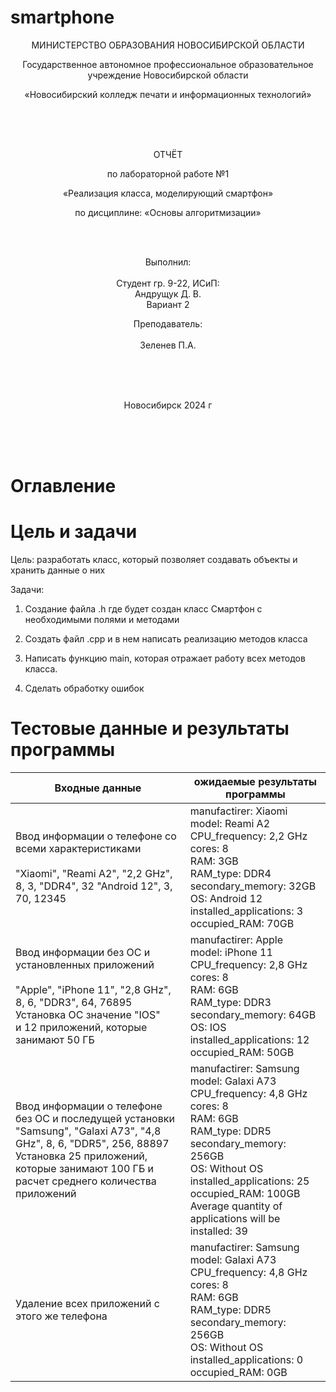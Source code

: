 # smartphone
<div align="center">

МИНИСТЕРСТВО ОБРАЗОВАНИЯ НОВОСИБИРСКОЙ ОБЛАСТИ

Государственное автономное профессиональное образовательное учреждение Новосибирской области

«Новосибирский колледж печати и информационных технологий»

<br> <br> <br>

ОТЧЁТ

по лабораторной работе №1

«Реализация класса, моделирующий смартфон»

по дисциплине: «Основы алгоритмизации»

<br> <br>

Выполнил: <br> <br>
Студент гр. 9-22, ИСиП: <br>
Андрущук Д. В.	<br>
Вариант 2

Преподаватель: <br> <br>
Зеленев П.А. <br>

</div>

<br> <br> <br>

<p align="center">Новосибирск 2024 г</p>

<br> <br> <br>

# Оглавление



# Цель и задачи

Цель: разработать класс, который позволяет создавать объекты и хранить данные о них

Задачи:

1. Создание файла .h где будет создан класс Смартфон с необходимыми полями и методами

2. Создать файл .cpp и в нем написать реализацию методов класса

3. Написать функцию main, которая отражает работу всех методов класса.

4. Сделать обработку ошибок

# Тестовые данные и результаты программы

| Входные данные | ожидаемые результаты программы |
|----------------|---------------------------------|
| Ввод информации о телефоне со всеми характеристиками <br> <br> "Xiaomi", "Reami A2", "2,2 GHz", 8, 3, "DDR4", 32 "Android 12", 3, 70, 12345 |  manufactirer:  Xiaomi <br> model: Reami A2 <br> CPU_frequency: 2,2 GHz <br> cores: 8 <br> RAM:   3GB <br> RAM_type:  DDR4 <br> secondary_memory:  32GB  <br> OS:    Android 12 <br> installed_applications:    3 <br> occupied_RAM:  70GB   |
| Ввод информации без ОС и установленных приложений <br> <br>"Apple", "iPhone 11", "2,8 GHz", 8, 6, "DDR3", 64, 76895 <br> Установка ОС значение "IOS" <br>и 12 приложений, которые занимают 50 ГБ | manufactirer:  Apple <br> model: iPhone 11 <br> CPU_frequency: 2,8 GHz<br> cores: 8<br> RAM:   6GB<br> RAM_type:  DDR3<br> secondary_memory:  64GB<br> OS:    IOS<br> installed_applications:    12  <br>    occupied_RAM:  50GB |
| Ввод информации о телефоне без ОС и последущей установки <br> "Samsung", "Galaxi A73", "4,8 GHz", 8, 6, "DDR5", 256, 88897 <br> Установка 25 приложений, которые занимают 100 ГБ и расчет среднего количества приложений | manufactirer:  Samsung <br> model: Galaxi A73 <br>CPU_frequency: 4,8 GHz <br>cores: 8 <br>RAM:   6GB <br>RAM_type:  DDR5 <br>secondary_memory:  256GB <br> OS:    Without OS <br>installed_applications:    25   <br>   occupied_RAM:  100GB <br> Average quantity of applications will be installed:    39 |
| Удаление всех приложений с этого же телефона | manufactirer:  Samsung <br> model: Galaxi A73 <br> CPU_frequency: 4,8 GHz <br> cores: 8 <br> RAM:   6GB <br> RAM_type:  DDR5 <br> secondary_memory:  256GB <br> OS:    Without OS <br> installed_applications:    0 <br> occupied_RAM:  0GB <br>

 

